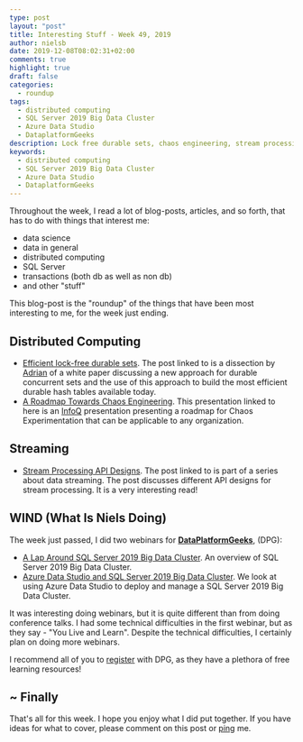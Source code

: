 ```yaml
---
type: post
layout: "post"
title: Interesting Stuff - Week 49, 2019
author: nielsb
date: 2019-12-08T08:02:31+02:00
comments: true
highlight: true
draft: false
categories:
  - roundup
tags:
  - distributed computing
  - SQL Server 2019 Big Data Cluster
  - Azure Data Studio
  - DataplatformGeeks
description: Lock free durable sets, chaos engineering, stream processing APIs, and other interesting topics.
keywords:
  - distributed computing
  - SQL Server 2019 Big Data Cluster
  - Azure Data Studio
  - DataplatformGeeks  
---
```


Throughout the week, I read a lot of blog-posts, articles, and so forth, that has to do with things that interest me:

* data science
* data in general
* distributed computing
* SQL Server
* transactions (both db as well as non db)
* and other "stuff"

This blog-post is the "roundup" of the things that have been most interesting to me, for the week just ending.

<!--more-->

## Distributed Computing

* [Efficient lock-free durable sets][1]. The post linked to is a dissection by [Adrian][adcol] of a white paper discussing a new approach for durable concurrent sets and the use of this approach to build the most efficient durable hash tables available today.
* [A Roadmap Towards Chaos Engineering][2]. This presentation linked to here is an [InfoQ][iq] presentation presenting a roadmap for Chaos Experimentation that can be applicable to any organization.

## Streaming

* [Stream Processing API Designs][3]. The post linked to is part of a series about data streaming. The post discusses different API designs for stream processing. It is a very interesting read!

## WIND (What Is Niels Doing)

The week just passed, I did two webinars for [**DataPlatformGeeks**][4], (DPG):

* [A Lap Around SQL Server 2019 Big Data Cluster][5]. An overview of SQL Server 2019 Big Data Cluster.
* [Azure Data Studio and SQL Server 2019 Big Data Cluster][6]. We look at using Azure Data Studio to deploy and manage a SQL Server 2019 Big Data Cluster.

It was interesting doing webinars, but it is quite different than from doing conference talks. I had some technical difficulties in the first webinar, but as they say - "You Live and Learn". Despite the technical difficulties, I certainly plan on doing more webinars.

I recommend all of you to [register][7] with DPG, as they have a plethora of free learning resources!

## ~ Finally

That's all for this week. I hope you enjoy what I did put together. If you have ideas for what to cover, please comment on this post or [ping][ma] me.

[ma]: mailto:niels.it.berglund@gmail.com
[mp]: https://blog.acolyer.org
[iq]: https://www.infoq.com/
[ew]: http://sqlonice.com/
[re]: http://blog.revolutionanalytics.com
[sqsk]: https://www.sqlskills.com
[mdaveyblog]: https://mdavey.wordpress.com/
[charlblog]: https://charlla.com/

[jovpop]: https://twitter.com/JovanPop_MSFT
[bobw]: https://twitter.com/bobwardms
[revod]: https://twitter.com/revodavid
[lonny]: https://twitter.com/sqL_handLe
[ewtw]: https://twitter.com/sqlOnIce
[buckw]: https://twitter.com/BuckWoodyMSFT
[mattw]: https://twitter.com/matthewwarren
[murba]: https://twitter.com/muratdemirbas
[daveda]: https://twitter.com/davidthecoder
[adcol]: https://twitter.com/adriancolyer
[jesrod]: https://twitter.com/jrdothoughts
[tomaz]: https://twitter.com/tomaz_tsql
[dataart]: https://twitter.com/dataartisans
[luis]: https://twitter.com/luis_de_sousa
[benstop]: https://twitter.com/benstopford
[conflu]: https://twitter.com/confluentinc
[tylert]: https://twitter.com/tyler_treat
[andrewng]: https://twitter.com/AndrewYNg
[lawr]: https://twitter.com/bytezn
[jue]: https://twitter.com/b0rk
[yan]: https://twitter.com/theburningmonk
[danny]: https://twitter.com/g9yuayon
[rmoff]: https://twitter.com/rmoff
[ryansw]: https://twitter.com/ryanswanstrom
[pabloc]: https://twitter.com/pabloc_ds
[mklep]: https://twitter.com/martinkl
[mdavey]: https://twitter.com/matt_davey
[jboner]: https://twitter.com/jboner
[joeduff]: https://twitter.com/funcOfJoe
[charl]: https://twitter.com/charllamprecht
[dbricks]: https://twitter.com/databricks
[adsit]: https://twitter.com/SitnikAdam
[vicky]: https://twitter.com/vickyharp
[dscentral]: https://twitter.com/DataScienceCtrl
[natemc]: https://twitter.com/natemcmaster
[ads]: https://twitter.com/azuredatastudio

[1]: https://blog.acolyer.org/2019/12/02/efficient-lock-free-durable-sets/
[2]: https://www.infoq.com/presentations/roadmap-chaos-experimentation/
[3]: http://tutorials.jenkov.com/data-streaming/stream-processing-api-designs.html
[4]: https://www.dataplatformgeeks.com/
[5]: https://www.dataplatformgeeks.com/videos/a-lap-around-sql-server-2019-big-data-cluster-by-niels-berglund/
[6]: https://www.dataplatformgeeks.com/videos/azure-data-studio-and-sql-server-2019-big-data-cluster-by-niels-berglund/
[7]: https://www.dataplatformgeeks.com/registration